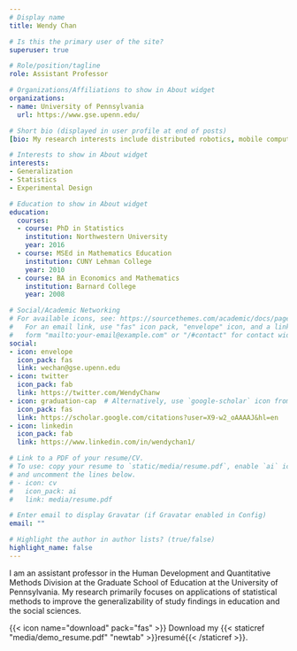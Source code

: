 ```yaml
---
# Display name
title: Wendy Chan

# Is this the primary user of the site?
superuser: true

# Role/position/tagline
role: Assistant Professor

# Organizations/Affiliations to show in About widget
organizations:
- name: University of Pennsylvania
  url: https://www.gse.upenn.edu/

# Short bio (displayed in user profile at end of posts)
[bio: My research interests include distributed robotics, mobile computing and programmable matter.]

# Interests to show in About widget
interests:
- Generalization
- Statistics
- Experimental Design

# Education to show in About widget
education:
  courses:
  - course: PhD in Statistics
    institution: Northwestern University
    year: 2016
  - course: MSEd in Mathematics Education
    institution: CUNY Lehman College
    year: 2010
  - course: BA in Economics and Mathematics
    institution: Barnard College
    year: 2008

# Social/Academic Networking
# For available icons, see: https://sourcethemes.com/academic/docs/page-builder/#icons
#   For an email link, use "fas" icon pack, "envelope" icon, and a link in the
#   form "mailto:your-email@example.com" or "/#contact" for contact widget.
social:
- icon: envelope
  icon_pack: fas
  link: wechan@gse.upenn.edu
- icon: twitter
  icon_pack: fab
  link: https://twitter.com/WendyChanw
- icon: graduation-cap  # Alternatively, use `google-scholar` icon from `ai` icon pack
  icon_pack: fas
  link: https://scholar.google.com/citations?user=X9-w2_oAAAAJ&hl=en
- icon: linkedin
  icon_pack: fab
  link: https://www.linkedin.com/in/wendychan1/

# Link to a PDF of your resume/CV.
# To use: copy your resume to `static/media/resume.pdf`, enable `ai` icons in `params.toml`, 
# and uncomment the lines below.
# - icon: cv
#   icon_pack: ai
#   link: media/resume.pdf

# Enter email to display Gravatar (if Gravatar enabled in Config)
email: ""

# Highlight the author in author lists? (true/false)
highlight_name: false
---
```


I am an assistant professor in the Human Development and Quantitative Methods Division at the Graduate School of Education at the University of Pennsylvania. My research primarily focuses on applications of statistical methods to improve the generalizability of study findings in education and the social sciences.

{{< icon name="download" pack="fas" >}} Download my {{< staticref "media/demo_resume.pdf" "newtab" >}}resumé{{< /staticref >}}.
